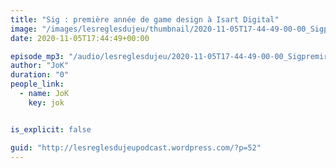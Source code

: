 ```yaml
---
title: "Sig : première année de game design à Isart Digital"
image: "/images/lesreglesdujeu/thumbnail/2020-11-05T17-44-49-00-00_SigpremireannedegamedesignIsartDigital.jpg"
date: 2020-11-05T17:44:49+00:00

episode_mp3: "/audio/lesreglesdujeu/2020-11-05T17-44-49-00-00_SigpremireannedegamedesignIsartDigital.mp3"
author: "JoK"
duration: "0"
people_link: 
  - name: JoK
    key: jok


is_explicit: false

guid: "http://lesreglesdujeupodcast.wordpress.com/?p=52"
---
```


<PodcastHeader/>

<!-- ECRIRE LA DESCRIPTION DE L'EPISODE SOUS CETTE LIGNE -->

<img src="/resources/lesreglesdujeu/2020-11-05T17-44-49-00-00_SigpremireannedegamedesignIsartDigital/sig.jpg" alt="">



 
<a href="" rel="nofollow"></a>
 


